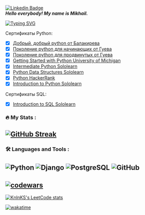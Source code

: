 [![Linkedin Badge](https://img.shields.io/badge/-iurinmikhail-blue?style=flat-square&logo=Linkedin&logoColor=white&link=https://www.linkedin.com/in/iurinmikhail/)](https://www.linkedin.com/in/iurinmikhail/)\
***Hello everybody! My name is Mikhail.***

[![Typing SVG](https://readme-typing-svg.demolab.com?font=Fira+Code&pause=1000&width=435&lines=I+am+a+Python+developer)](https://git.io/typing-svg)


Сертификаты Python:
- [X] [Добрый, добрый python от Балакирева](https://stepik.org/cert/1712915)
- [X] [Поколение python для начинающих от Гуева](https://stepik.org/cert/1585195)
- [X] [Поколение python для продвинутых от Гуева](https://stepik.org/cert/1627241)
- [X] [Getting Started with Python University of Michigan](https://www.coursera.org/account/accomplishments/certificate/QV65R2U4XHD5)
- [X] [Intermediate Python Sololearn](https://www.sololearn.com/certificates/CT-IPMURTM9)
- [X] [Python Data Structures Sololearn](https://www.sololearn.com/certificates/CT-U0FYKAYB)
- [X] [Python HackerRank](https://www.hackerrank.com/certificates/f5fa3084d2fd)
- [X] [Introduction to Python Sololearn](https://www.sololearn.com/certificates/CC-DG7RZZND)

Сертификаты SQL:
- [X] [Introduction to SQL Sololearn](https://www.sololearn.com/certificates/CC-FK6EL8R3)

### :fire: My Stats :
[![GitHub Streak](http://github-readme-streak-stats.herokuapp.com?user=iurinmikhail&theme=dark&background=000000)](https://git.io/streak-stats)
---
### :hammer_and_wrench: Languages and Tools :
![Python](https://img.shields.io/badge/-Python-black?style=flat-square&logo=Python)
![Django](https://img.shields.io/badge/-Django-black?style=flat-square&logo=Django)
![PostgreSQL](https://img.shields.io/badge/-PostgreSQL-black?style=flat-square&logo=PostgreSQL)
![GitHub](https://img.shields.io/badge/-GitHub-181717?style=flat-square&logo=github)
---
[![codewars](https://www.codewars.com/users/myuri001/badges/large)](https://www.codewars.com/users/myuri001)   
---
[![KnlnKS's LeetCode stats](https://leetcode-stats-six.vercel.app/api?username=myurin001&theme=dark)](https://leetcode.com/myurin001/)

[![wakatime](https://wakatime.com/badge/user/100362ac-d122-4202-8c75-54c366abaaf9.svg)](https://wakatime.com/@100362ac-d122-4202-8c75-54c366abaaf9)

